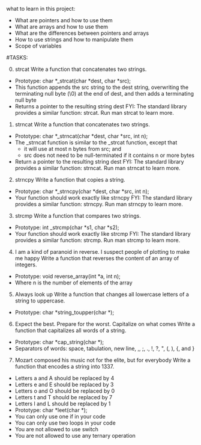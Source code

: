 what to learn in this project:
 - What are pointers and how to use them
 - What are arrays and how to use them
 - What are the differences between pointers and arrays
 - How to use strings and how to manipulate them
 - Scope of variables

#TASKS:

0. strcat
Write a function that concatenates two strings.
 - Prototype: char *_strcat(char *dest, char *src);
 - This function appends the src string to the dest string, overwriting the terminating null byte (\0) at the end of dest, and then adds a terminating null byte
 - Returns a pointer to the resulting string dest
FYI: The standard library provides a similar function: strcat. Run man strcat to learn more.

1. strncat
Write a function that concatenates two strings.
 - Prototype: char *_strncat(char *dest, char *src, int n);
 - The _strncat function is similar to the _strcat function, except that
    - it will use at most n bytes from src; and
    - src does not need to be null-terminated if it contains n or more bytes
 - Return a pointer to the resulting string dest
FYI: The standard library provides a similar function: strncat. Run man strncat to learn more.

2. strncpy
Write a function that copies a string.
 - Prototype: char *_strncpy(char *dest, char *src, int n);
 - Your function should work exactly like strncpy
FYI: The standard library provides a similar function: strncpy. Run man strncpy to learn more.

3. strcmp
Write a function that compares two strings.
 - Prototype: int _strcmp(char *s1, char *s2);
 - Your function should work exactly like strcmp
FYI: The standard library provides a similar function: strcmp. Run man strcmp to learn more.

4. I am a kind of paranoid in reverse. I suspect people of plotting to make me happy
Write a function that reverses the content of an array of integers.
 - Prototype: void reverse_array(int *a, int n);
 - Where n is the number of elements of the array

5. Always look up
Write a function that changes all lowercase letters of a string to uppercase.
 - Prototype: char *string_toupper(char *);

6. Expect the best. Prepare for the worst. Capitalize on what comes
Write a function that capitalizes all words of a string.
 - Prototype: char *cap_string(char *);
 - Separators of words: space, tabulation, new line, ,, ;, ., !, ?, ", (, ), {, and }

7. Mozart composed his music not for the elite, but for everybody
Write a function that encodes a string into 1337.
 - Letters a and A should be replaced by 4
 - Letters e and E should be replaced by 3
 - Letters o and O should be replaced by 0
 - Letters t and T should be replaced by 7
 - Letters l and L should be replaced by 1
 - Prototype: char *leet(char *);
 - You can only use one if in your code
 - You can only use two loops in your code
 - You are not allowed to use switch
 - You are not allowed to use any ternary operation

